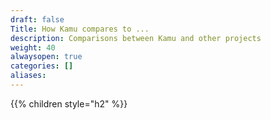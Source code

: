 ```yaml
---
draft: false
Title: How Kamu compares to ...
description: Comparisons between Kamu and other projects
weight: 40
alwaysopen: true
categories: []
aliases:
---
```


{{% children style="h2" %}}
